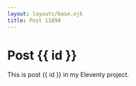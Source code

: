 ```yaml
---
layout: layouts/base.njk
title: Post 11894
---
```


# Post {{ id }}

This is post {{ id }} in my Eleventy project.
